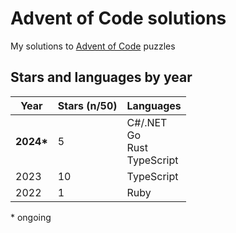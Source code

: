 # Advent of Code solutions

My solutions to [Advent of Code](https://adventofcode.com) puzzles

## Stars and languages by year

| Year       | Stars (n/50) | Languages                           |
| ---------- | ------------ | ----------------------------------- |
| **2024\*** | 5            | C#/.NET<br>Go<br>Rust<br>TypeScript |
| 2023       | 10           | TypeScript                          |
| 2022       | 1            | Ruby                                |

\* ongoing
